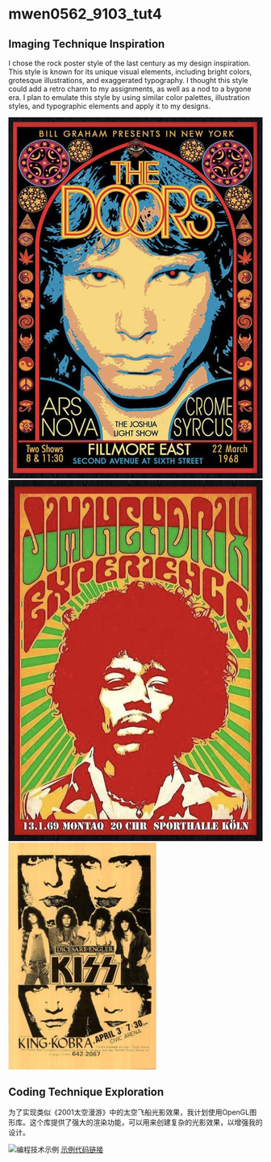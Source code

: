# mwen0562_9103_tut4
## Imaging Technique Inspiration

I chose the rock poster style of the last century as my design inspiration. This style is known for its unique visual elements, including bright colors, grotesque illustrations, and exaggerated typography. I thought this style could add a retro charm to my assignments, as well as a nod to a bygone era. I plan to emulate this style by using similar color palettes, illustration styles, and typographic elements and apply it to my designs.

![An image of the poster_1](assets/poster_1.png)
![An image of the poster_2](assets/poster_2.png)
![An image of the poster_3](assets/poster_3.jpg)

## Coding Technique Exploration

为了实现类似《2001太空漫游》中的太空飞船光影效果，我计划使用OpenGL图形库。这个库提供了强大的渲染功能，可以用来创建复杂的光影效果，以增强我的设计。

![编程技术示例](链接到编程技术示例的图像URL)
[示例代码链接](链接到示例代码的URL)


